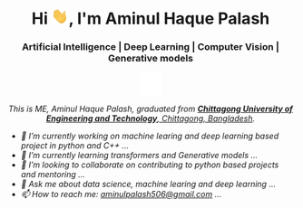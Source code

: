 
<h1 align="center">Hi <img src="https://raw.githubusercontent.com/ABSphreak/ABSphreak/master/gifs/Hi.gif" width="30px">, I'm Aminul Haque Palash</h1>
<h3 align="center">Artificial Intelligence | Deep Learning | Computer Vision | Generative models</h3>

<p align="center">
<a href="https://www.linkedin.com/in/aminulpalash" target="blank"><img align="center" src="https://github.com/Aakarsh-B/trying-repos/blob/master/linkedin.svg" height="40" width="40" /></a>

</p>
</p>


<p align="center">
  <em>
    This is ME, Aminul Haque Palash, graduated from <a href="https://www.cuet.ac.bd/"> <b>Chittagong University of Engineering and Technology</b>, Chittagong, Bangladesh</a>. <br>
   
</p>


- 🔭 I’m currently working on machine learing and deep learning based project in python and C++ ...
- 🌱 I’m currently learning transformers and Generative models ...
- 👯 I’m looking to collaborate on contributing to python based projects and mentoring ...
- 💬 Ask me about data science, machine learing and deep learning ...
- 📫 How to reach me: aminulpalash506@gmail.com ...

<!-- [![GitHub Streak](http://github-readme-streak-stats.herokuapp.com?user=aminul-palash&date_format=M%20j%5B%2C%20Y%5D)](https://git.io/streak-stats)

[![Anurag's GitHub stats](https://github-readme-stats.vercel.app/api?username=aminul-palash)](https://github.com/anuraghazra/github-readme-stats)
   -->
